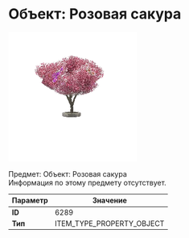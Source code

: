 # Объект: Розовая сакура

![Item Image](../img/6289.webp?raw=true)

Предмет: Объект: Розовая сакура<br>Информация по этому предмету отсутствует.


| Параметр | Значение |
|----------|----------|
| **ID** | 6289 |
| **Тип** | ITEM_TYPE_PROPERTY_OBJECT |

